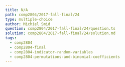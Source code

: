 ```yaml
---
title: N/A
path: comp2804/2017-fall-final/24
type: multiple-choice
author: Michiel Smid
question: comp2804/2017-fall-final/24/question.ts
solution: comp2804/2017-fall-final/24/solution.md
tags:
  - comp2804
  - comp2804-final
  - comp2804-indicator-random-variables
  - comp2804-permutations-and-binomial-coefficients
---
```

